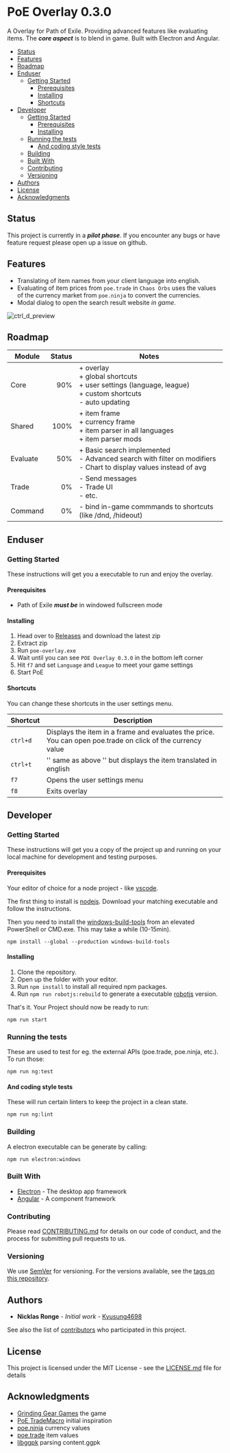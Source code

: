 # PoE Overlay 0.3.0

A Overlay for Path of Exile. Providing advanced features like evaluating items. The ***core aspect*** is to blend in game. Built with Electron and Angular. 

<!-- TOC -->
- [Status](#status)
- [Features](#features)
- [Roadmap](#roadmap)
- [Enduser](#enduser)
    - [Getting Started](#getting-started)
        - [Prerequisites](#prerequisites)
        - [Installing](#installing)
        - [Shortcuts](#shortcuts)
- [Developer](#developer)
    - [Getting Started](#getting-started-1)
        - [Prerequisites](#prerequisites-1)
        - [Installing](#installing-1)
    - [Running the tests](#running-the-tests)
        - [And coding style tests](#and-coding-style-tests)
    - [Building](#building)
    - [Built With](#built-with)
    - [Contributing](#contributing)
    - [Versioning](#versioning)
- [Authors](#authors)
- [License](#license)
- [Acknowledgments](#acknowledgments)
<!-- /TOC -->

## Status

This project is currently in a ***pilot phase***. If you encounter any bugs or have feature request please open up a issue on github. 

## Features

* Translating of item names from your client language into english.
* Evaluating of item prices from `poe.trade` in `Chaos Orbs` uses the values of the currency market from `poe.ninja` to convert the currencies.
* Modal dialog to open the search result website *in game*.

![ctrl_d_preview](img/ctrl_d_preview.gif)

## Roadmap

| Module        | Status        | Notes   |
| ------------- |-------------: | ------- |
| Core | 90% | + overlay<br>+ global shortcuts<br>+ user settings (language, league)<br>+ custom shortcuts<br>- auto updating
| Shared | 100% | + item frame<br>+ currency frame<br>+ item parser in all languages<br>+ item parser mods
| Evaluate         | 50%           | + Basic search implemented <br>- Advanced search with filter on modifiers <br>- Chart to display values instead of avg       |
| Trade      | 0%           | - Send messages<br>- Trade UI<br>- etc.       |
| Command        | 0%            | - bind in-game commmands to shortcuts (like /dnd, /hideout) |


## Enduser

### Getting Started

These instructions will get you a executable to run and enjoy the overlay.

#### Prerequisites

* Path of Exile ***must be*** in windowed fullscreen mode

#### Installing

1. Head over to [Releases](https://github.com/Kyusung4698/PoE-Overlay/releases) and download the latest zip
2. Extract zip
3. Run `poe-overlay.exe`
4. Wait until you can see `POE Overlay 0.3.0` in the bottom left corner
5. Hit `f7` and set `Language` and `League` to meet your game settings
6. Start PoE

#### Shortcuts

You can change these shortcuts in the user settings menu.

|Shortcut   |Description
|---        |---	    
| `ctrl+d`  | Displays the item in a frame and evaluates the price. You can open poe.trade on click of the currency value
| `ctrl+t`  | '' same as above '' but displays the item translated in english
| `f7`      | Opens the user settings menu
| `f8`      | Exits overlay

## Developer

### Getting Started

These instructions will get you a copy of the project up and running on your local machine for development and testing purposes.

#### Prerequisites

Your editor of choice for a node project - like [vscode](https://code.visualstudio.com/).

The first thing to install is [nodejs](https://nodejs.org/en/). Download your matching executable and follow the instructions.

Then you need to install the [windows-build-tools](https://github.com/felixrieseberg/windows-build-tools) from an elevated PowerShell or CMD.exe. This may take a while (10-15min).
```
npm install --global --production windows-build-tools
```

#### Installing

1. Clone the repository. 
2. Open up the folder with your editor.
3. Run ```npm install``` to install all required npm packages.
4. Run ```npm run robotjs:rebuild``` to generate a executable [robotjs](https://github.com/octalmage/robotjs) version.

That's it. Your Project should now be ready to run:
```
npm run start
```

### Running the tests

These are used to test for eg. the external APIs (poe.trade, poe.ninja, etc.). To run those:
```
npm run ng:test
```

#### And coding style tests

These will run certain linters to keep the project in a clean state.

```
npm run ng:lint
```

### Building

A electron executable can be generate by calling:
```
npm run electron:windows
```

### Built With

* [Electron](https://electronjs.org/) - The desktop app framework
* [Angular](https://angular.io/) - A component framework

### Contributing

Please read [CONTRIBUTING.md](CONTRIBUTING.md) for details on our code of conduct, and the process for submitting pull requests to us.

### Versioning

We use [SemVer](http://semver.org/) for versioning. For the versions available, see the [tags on this repository](https://github.com/Kyusung4698/PoE-Overlay/tags). 

## Authors

* **Nicklas Ronge** - *Initial work* - [Kyusung4698](https://github.com/Kyusung4698)

See also the list of [contributors](https://github.com/Kyusung4698/PoE-Overlay/contributors) who participated in this project.

## License

This project is licensed under the MIT License - see the [LICENSE.md](LICENSE.md) file for details

## Acknowledgments

* [Grinding Gear Games](https://www.pathofexile.com/) the game
* [PoE TradeMacro](https://github.com/PoE-TradeMacro/POE-TradeMacro) initial inspiration
* [poe.ninja](https://poe.ninja/) currency values
* [poe.trade](https://poe.trade/) item values
* [libggpk](https://github.com/MuxaJIbI4/libggpk) parsing content.ggpk
